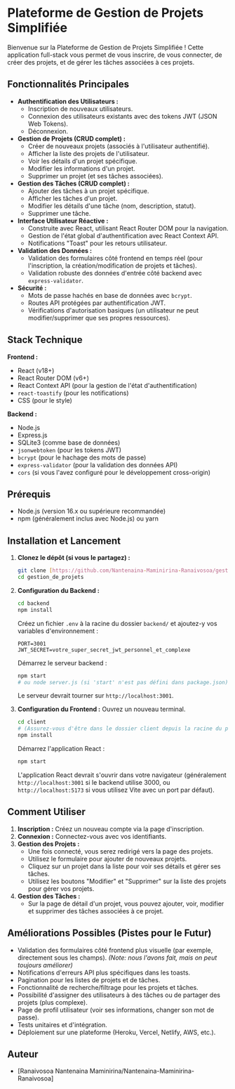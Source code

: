 # Plateforme de Gestion de Projets Simplifiée

Bienvenue sur la Plateforme de Gestion de Projets Simplifiée ! Cette application full-stack vous permet de vous inscrire, de vous connecter, de créer des projets, et de gérer les tâches associées à ces projets.

## Fonctionnalités Principales

* **Authentification des Utilisateurs :**
    * Inscription de nouveaux utilisateurs.
    * Connexion des utilisateurs existants avec des tokens JWT (JSON Web Tokens).
    * Déconnexion.
* **Gestion de Projets (CRUD complet) :**
    * Créer de nouveaux projets (associés à l'utilisateur authentifié).
    * Afficher la liste des projets de l'utilisateur.
    * Voir les détails d'un projet spécifique.
    * Modifier les informations d'un projet.
    * Supprimer un projet (et ses tâches associées).
* **Gestion des Tâches (CRUD complet) :**
    * Ajouter des tâches à un projet spécifique.
    * Afficher les tâches d'un projet.
    * Modifier les détails d'une tâche (nom, description, statut).
    * Supprimer une tâche.
* **Interface Utilisateur Réactive :**
    * Construite avec React, utilisant React Router DOM pour la navigation.
    * Gestion de l'état global d'authentification avec React Context API.
    * Notifications "Toast" pour les retours utilisateur.
* **Validation des Données :**
    * Validation des formulaires côté frontend en temps réel (pour l'inscription, la création/modification de projets et tâches).
    * Validation robuste des données d'entrée côté backend avec `express-validator`.
* **Sécurité :**
    * Mots de passe hachés en base de données avec `bcrypt`.
    * Routes API protégées par authentification JWT.
    * Vérifications d'autorisation basiques (un utilisateur ne peut modifier/supprimer que ses propres ressources).

## Stack Technique

**Frontend :**
* React (v18+)
* React Router DOM (v6+)
* React Context API (pour la gestion de l'état d'authentification)
* `react-toastify` (pour les notifications)
* CSS (pour le style)

**Backend :**
* Node.js
* Express.js
* SQLite3 (comme base de données)
* `jsonwebtoken` (pour les tokens JWT)
* `bcrypt` (pour le hachage des mots de passe)
* `express-validator` (pour la validation des données API)
* `cors` (si vous l'avez configuré pour le développement cross-origin)

## Prérequis

* Node.js (version 16.x ou supérieure recommandée)
* npm (généralement inclus avec Node.js) ou yarn

## Installation et Lancement

1.  **Clonez le dépôt (si vous le partagez) :**
    ```bash
    git clone [https://github.com/Nantenaina-Maminirina-Ranaivosoa/gestion_de_projets.git]
    cd gestion_de_projets
    ```

2.  **Configuration du Backend :**
    ```bash
    cd backend
    npm install
    ```
    Créez un fichier `.env` à la racine du dossier `backend/` et ajoutez-y vos variables d'environnement :
    ```env
    PORT=3001  
    JWT_SECRET=votre_super_secret_jwt_personnel_et_complexe
    ```
    Démarrez le serveur backend :
    ```bash
    npm start 
    # ou node server.js (si 'start' n'est pas défini dans package.json)
    ```
    Le serveur devrait tourner sur `http://localhost:3001`.

3.  **Configuration du Frontend :**
    Ouvrez un nouveau terminal.
    ```bash
    cd client 
    # (Assurez-vous d'être dans le dossier client depuis la racine du projet)
    npm install
    ```
    Démarrez l'application React :
    ```bash
    npm start
    ```
    L'application React devrait s'ouvrir dans votre navigateur (généralement `http://localhost:3001` si le backend utilise 3000, ou `http://localhost:5173` si vous utilisez Vite avec un port par défaut).

## Comment Utiliser

1.  **Inscription :** Créez un nouveau compte via la page d'inscription.
2.  **Connexion :** Connectez-vous avec vos identifiants.
3.  **Gestion des Projets :**
    * Une fois connecté, vous serez redirigé vers la page des projets.
    * Utilisez le formulaire pour ajouter de nouveaux projets.
    * Cliquez sur un projet dans la liste pour voir ses détails et gérer ses tâches.
    * Utilisez les boutons "Modifier" et "Supprimer" sur la liste des projets pour gérer vos projets.
4.  **Gestion des Tâches :**
    * Sur la page de détail d'un projet, vous pouvez ajouter, voir, modifier et supprimer des tâches associées à ce projet.

## Améliorations Possibles (Pistes pour le Futur)

* Validation des formulaires côté frontend plus visuelle (par exemple, directement sous les champs). *(Note: nous l'avons fait, mais on peut toujours améliorer)*
* Notifications d'erreurs API plus spécifiques dans les toasts.
* Pagination pour les listes de projets et de tâches.
* Fonctionnalité de recherche/filtrage pour les projets et tâches.
* Possibilité d'assigner des utilisateurs à des tâches ou de partager des projets (plus complexe).
* Page de profil utilisateur (voir ses informations, changer son mot de passe).
* Tests unitaires et d'intégration.
* Déploiement sur une plateforme (Heroku, Vercel, Netlify, AWS, etc.).

## Auteur

* [Ranaivosoa Nantenaina Maminirina/Nantenaina-Maminirina-Ranaivosoa]

